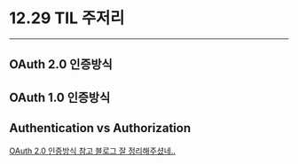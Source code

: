 # 12.29 TIL 주저리
---
## OAuth 2.0 인증방식 
## OAuth 1.0 인증방식 
## Authentication vs Authorization
[OAuth 2.0 인증방식 참고 블로그 잘 정리해주셨네..](https://baked-corn.tistory.com/29)
